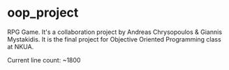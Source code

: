 # oop_project
RPG Game. It's a collaboration project by Andreas Chrysopoulos & Giannis Mystakidis. It is the final project for Objective Oriented Programming class at NKUA.

Current line count: ~1800
